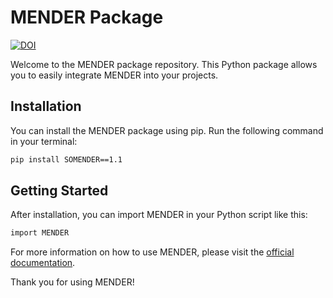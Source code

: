 
# MENDER Package
[![DOI](https://zenodo.org/badge/716835343.svg)](https://zenodo.org/doi/10.5281/zenodo.10216989)


Welcome to the MENDER package repository. This Python package allows you to easily integrate MENDER into your projects.

## Installation

You can install the MENDER package using pip. Run the following command in your terminal:

```bash
pip install SOMENDER==1.1
```

## Getting Started

After installation, you can import MENDER in your Python script like this:

```bash
import MENDER
```

For more information on how to use MENDER, please visit the [official documentation](https://mender-tutorial.readthedocs.io/en/latest/).

Thank you for using MENDER!
